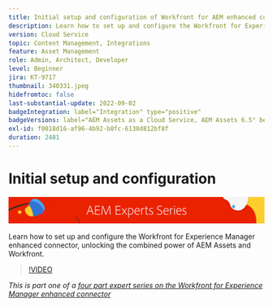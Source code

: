 ```yaml
---
title: Initial setup and configuration of Workfront for AEM enhanced connector
description: Learn how to set up and configure the Workfront for Experience Manager enhanced connector, unlocking the combined power of AEM Assets and Workfront.
version: Cloud Service
topic: Content Management, Integrations
feature: Asset Management
role: Admin, Architect, Developer
level: Beginner
jira: KT-9717
thumbnail: 340331.jpeg
hidefromtoc: false
last-substantial-update: 2022-09-02
badgeIntegration: label="Integration" type="positive"
badgeVersions: label="AEM Assets as a Cloud Service, AEM Assets 6.5" before-title="false"
exl-id: f0018d16-af96-4b92-b0fc-6130d812bf8f
duration: 2481
---
```

# Initial setup and configuration

![AEM Experts Series](./assets/banner.png)

Learn how to set up and configure the Workfront for Experience Manager enhanced connector, unlocking the combined power of AEM Assets and Workfront.

>[!VIDEO](https://video.tv.adobe.com/v/340331?quality=12&learn=on)

_This is part one of a [four part expert series on the Workfront for Experience Manager enhanced connector](./overview.md)_

